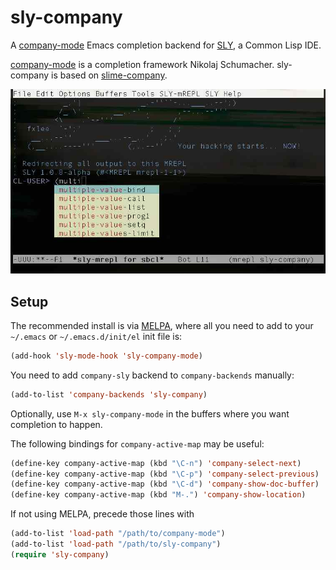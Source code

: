 sly-company
===========

A [company-mode](http://company-mode.github.io) Emacs completion
backend for [SLY](https://github.com/capitaomorte/sly), a Common Lisp
IDE.

[company-mode](http://company-mode.github.io) is a completion
framework Nikolaj Schumacher. sly-company is based on
[slime-company](https://github.com/anwyn/slime-company).

![screenshot](screenshot.jpg)

## Setup

The recommended install is via
[MELPA](http://melpa.org/#/sly-company), where all you need to add to
your `~/.emacs` or `~/.emacs.d/init/el` init file is:

```el
(add-hook 'sly-mode-hook 'sly-company-mode)
```

You need to add `company-sly` backend to `company-backends` manually:

```el
(add-to-list 'company-backends 'sly-company)
```

Optionally, use `M-x sly-company-mode` in the buffers where you want
completion to happen.

The following bindings for `company-active-map` may be useful:

```el
(define-key company-active-map (kbd "\C-n") 'company-select-next)
(define-key company-active-map (kbd "\C-p") 'company-select-previous)
(define-key company-active-map (kbd "\C-d") 'company-show-doc-buffer)
(define-key company-active-map (kbd "M-.") 'company-show-location)
```

If not using MELPA, precede those lines with

```el
(add-to-list 'load-path "/path/to/company-mode")
(add-to-list 'load-path "/path/to/sly-company")
(require 'sly-company)
```
